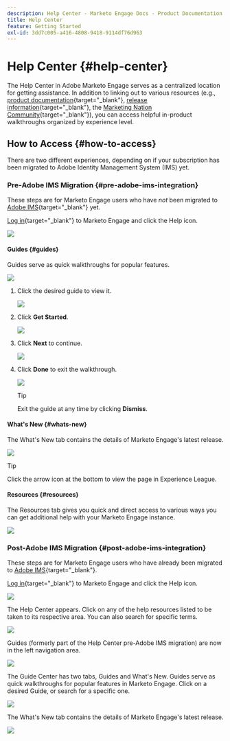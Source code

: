 ```yaml
---
description: Help Center - Marketo Engage Docs - Product Documentation
title: Help Center
feature: Getting Started
exl-id: 3dd7c005-a416-4808-9418-9114df76d963
---
```

# Help Center {#help-center}

The Help Center in Adobe Marketo Engage serves as a centralized location for getting assistance. In addition to linking out to various resources (e.g., [product documentation](/help/marketo/home.md){target="_blank"}, [release information](/help/marketo/release-notes/current.md){target="_blank"}, the [Marketing Nation Community](https://nation.marketo.com/){target="_blank"}), you can access helpful in-product walkthroughs organized by experience level.

## How to Access {#how-to-access}

There are two different experiences, depending on if your subscription has been migrated to Adobe Identity Management System (IMS) yet.

### Pre-Adobe IMS Migration {#pre-adobe-ims-integration}

These steps are for Marketo Engage users who have _not_ been migrated to [Adobe IMS](/help/marketo/product-docs/administration/marketo-with-adobe-identity/adobe-identity-management-overview.md){target="_blank"} yet.

[Log in](https://login.marketo.com/){target="_blank"} to Marketo Engage and click the Help icon.

   ![](assets/help-center-1.png)

#### Guides {#guides}

Guides serve as quick walkthroughs for popular features.

   ![](assets/help-center-2.png)

1. Click the desired guide to view it.

   ![](assets/help-center-3.png)

1. Click **Get Started**.

   ![](assets/help-center-4.png)

1. Click **Next** to continue.

   ![](assets/help-center-5.png)

1. Click **Done** to exit the walkthrough.

   ![](assets/help-center-6.png)

   >[!TIP]
   >
   >Exit the guide at any time by clicking **Dismiss**.

#### What's New {#whats-new}

The What's New tab contains the details of Marketo Engage's latest release.

   ![](assets/help-center-7.png)

   >[!TIP]
   >
   >Click the arrow icon at the bottom to view the page in Experience League.

#### Resources {#resources}

The Resources tab gives you quick and direct access to various ways you can get additional help with your Marketo Engage instance.

   ![](assets/help-center-8.png)

### Post-Adobe IMS Migration {#post-adobe-ims-integration}

These steps are for Marketo Engage users who have already been migrated to [Adobe IMS](/help/marketo/product-docs/administration/marketo-with-adobe-identity/adobe-identity-management-overview.md){target="_blank"}.

[Log in](https://experience.adobe.com/){target="_blank"} to Marketo Engage and click the Help icon.

   ![](assets/help-center-9.png)

The Help Center appears. Click on any of the help resources listed to be taken to its respective area. You can also search for specific terms.

   ![](assets/help-center-10.png)

Guides (formerly part of the Help Center pre-Adobe IMS migration) are now in the left navigation area.

   ![](assets/help-center-11.png)

The Guide Center has two tabs, Guides and What's New. Guides serve as quick walkthroughs for popular features in Marketo Engage. Click on a desired Guide, or search for a specific one.

   ![](assets/help-center-12.png)

The What's New tab contains the details of Marketo Engage's latest release.

   ![](assets/help-center-13.png)
